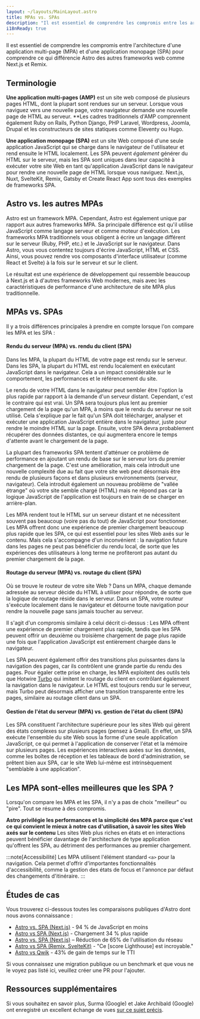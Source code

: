 ```yaml
---
layout: ~/layouts/MainLayout.astro
title: MPAs vs. SPAs
description: "Il est essentiel de comprendre les compromis entre les architectures d'applications multi-pages (MPA) et d'applications monopages (SPA) pour comprendre ce qui différencie Astro des autres frameworks web."
i18nReady: true
---
```


Il est essentiel de comprendre les compromis entre l'architecture d'une application multi-page (MPA) et d'une application monopage (SPA) pour comprendre ce qui différencie Astro des autres frameworks web comme Next.js et Remix.

## Terminologie

**Une application multi-pages (AMP)** est un site web composé de plusieurs pages HTML, dont la plupart sont rendues sur un serveur. Lorsque vous naviguez vers une nouvelle page, votre navigateur demande une nouvelle page de HTML au serveur. **Les cadres traditionnels d'AMP comprennent également Ruby on Rails, Python Django, PHP Laravel, Wordpress, Joomla, Drupal et les constructeurs de sites statiques comme Eleventy ou Hugo.

**Une application monopage (SPA)** est un site Web composé d'une seule application JavaScript qui se charge dans le navigateur de l'utilisateur et rend ensuite le HTML localement. Les SPA peuvent *également* générer du HTML sur le serveur, mais les SPA sont uniques dans leur capacité à exécuter votre site Web en tant qu'application JavaScript dans le navigateur pour rendre une nouvelle page de HTML lorsque vous naviguez. Next.js, Nuxt, SvelteKit, Remix, Gatsby et Create React App sont tous des exemples de frameworks SPA.

## Astro vs. les autres MPAs

Astro est un framework MPA. Cependant, Astro est également unique par rapport aux autres frameworks MPA. Sa principale différence est qu'il utilise JavaScript comme langage serveur et comme moteur d'exécution. Les frameworks MPA traditionnels vous obligent à écrire un langage différent sur le serveur (Ruby, PHP, etc.) et le JavaScript sur le navigateur. Dans Astro, vous vous contentez toujours d'écrire JavaScript, HTML et CSS. Ainsi, vous pouvez rendre vos composants d'interface utilisateur (comme React et Svelte) à la fois sur le serveur et sur le client.

Le résultat est une expérience de développement qui ressemble beaucoup à Next.js et à d'autres frameworks Web modernes, mais avec les caractéristiques de performance d'une architecture de site MPA plus traditionnelle.

## MPAs vs. SPAs

Il y a trois différences principales à prendre en compte lorsque l'on compare les MPA et les SPA :

#### Rendu du serveur (MPA) vs. rendu du client (SPA)

Dans les MPA, la plupart du HTML de votre page est rendu sur le serveur. Dans les SPA, la plupart du HTML est rendu localement en exécutant JavaScript dans le navigateur. Cela a un impact considérable sur le comportement, les performances et le référencement du site.

Le rendu de votre HTML dans le navigateur peut sembler être l'option la plus rapide par rapport à la demande d'un serveur distant. Cependant, c'est le contraire qui est vrai. Un SPA sera toujours plus lent au premier chargement de la page qu'un MPA, à moins que le rendu du serveur ne soit utilisé. Cela s'explique par le fait qu'un SPA doit télécharger, analyser et exécuter une application JavaScript entière dans le navigateur, juste pour rendre le moindre HTML sur la page. Ensuite, votre SPA devra probablement récupérer des données distantes, ce qui augmentera encore le temps d'attente avant le chargement de la page.

La plupart des frameworks SPA tentent d'atténuer ce problème de performance en ajoutant un rendu de base sur le serveur lors du premier chargement de la page. C'est une amélioration, mais cela introduit une nouvelle complexité due au fait que votre site web peut désormais être rendu de plusieurs façons et dans plusieurs environnements (serveur, navigateur). Cela introduit également un nouveau problème de "vallée étrange" où votre site semble chargé (HTML) mais ne répond pas car la logique JavaScript de l'application est toujours en train de se charger en arrière-plan.

Les MPA rendent tout le HTML sur un serveur distant et ne nécessitent souvent pas beaucoup (voire pas du tout) de JavaScript pour fonctionner. Les MPA offrent donc une expérience de premier chargement beaucoup plus rapide que les SPA, ce qui est essentiel pour les sites Web axés sur le contenu. Mais cela s'accompagne d'un inconvénient : la navigation future dans les pages ne peut pas bénéficier du rendu local, de sorte que les expériences des utilisateurs à long terme ne profiteront pas autant du premier chargement de la page.

#### Routage du serveur (MPA) vs. routage du client (SPA)

Où se trouve le routeur de votre site Web ? Dans un MPA, chaque demande adressée au serveur décide du HTML à utiliser pour répondre, de sorte que la logique de routage réside dans le serveur. Dans un SPA, votre routeur s'exécute localement dans le navigateur et détourne toute navigation pour rendre la nouvelle page sans jamais toucher au serveur.

Il s'agit d'un compromis similaire à celui décrit ci-dessus : Les MPA offrent une expérience de premier chargement plus rapide, tandis que les SPA peuvent offrir un deuxième ou troisième chargement de page plus rapide une fois que l'application JavaScript est entièrement chargée dans le navigateur. 

Les SPA peuvent également offrir des transitions plus puissantes dans la navigation des pages, car ils contrôlent une grande partie du rendu des pages. Pour égaler cette prise en charge, les MPA exploitent des outils tels que Hotwire [Turbo](https://turbo.hotwired.dev/) qui imitent le routage du client en contrôlant également la navigation dans le navigateur. Le HTML est toujours rendu sur le serveur, mais Turbo peut désormais afficher une transition transparente entre les pages, similaire au routage client dans un SPA.

#### Gestion de l'état du serveur (MPA) vs. gestion de l'état du client (SPA)

Les SPA constituent l'architecture supérieure pour les sites Web qui gèrent des états complexes sur plusieurs pages (pensez à Gmail). En effet, un SPA exécute l'ensemble du site Web sous la forme d'une seule application JavaScript, ce qui permet à l'application de conserver l'état et la mémoire sur plusieurs pages. Les expériences interactives axées sur les données, comme les boîtes de réception et les tableaux de bord d'administration, se prêtent bien aux SPA, car le site Web lui-même est intrinsèquement "semblable à une application".

## Les MPA sont-elles meilleures que les SPA ?

Lorsqu'on compare les MPA et les SPA, il n'y a pas de choix "meilleur" ou "pire". Tout se résume à des compromis.

**Astro privilégie les performances et la simplicité des MPA parce que c'est ce qui convient le mieux à notre cas d'utilisation, à savoir les sites Web axés sur le contenu** Les sites Web plus riches en états et en interactions peuvent bénéficier davantage de l'architecture de type application qu'offrent les SPA, au détriment des performances au premier chargement.

:::note[Accessibilité]
Les MPA utilisent l'élément standard `<a>` pour la navigation. Cela permet d'offrir d'importantes fonctionnalités d'accessibilité, comme la gestion des états de focus et l'annonce par défaut des changements d'itinéraire.
:::

## Études de cas

Vous trouverez ci-dessous toutes les comparaisons publiques d'Astro dont nous avons connaissance :

- [Astro vs. SPA (Next.js)](https://twitter.com/t3dotgg/status/1437195415439360003) - 94 % de JavaScript en moins
- [Astro vs SPA (Next.js)](https://twitter.com/jlengstorf/status/1442707241627385860?lang=en) - Chargement 34 % plus rapide
- [Astro vs. SPA (Next.js)](https://vanntile.com/blog/next-to-astro) – Réduction de 65% de l'utilisation du réseau
- [Astro vs SPA (Remix, SvelteKit)](https://www.youtube.com/watch?v=2ZEMb_H-LYE&t=8163s) - "Ce [score Lighthouse] est incroyable."
- [Astro vs Qwik](https://www.youtube.com/watch?v=2ZEMb_H-LYE&t=8504s) - 43% de gain de temps sur le TTI

Si vous connaissez une migration publique ou un benchmark et que vous ne le voyez pas listé ici, veuillez créer une PR pour l'ajouter.

## Ressources supplémentaires

Si vous souhaitez en savoir plus, Surma (Google) et Jake Archibald (Google) ont enregistré un excellent échange de vues [sur ce sujet précis](https://www.youtube.com/watch?v=ivLhf3hq7eM).

